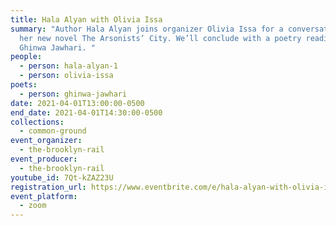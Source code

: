 ```yaml
---
title: Hala Alyan with Olivia Issa
summary: "Author Hala Alyan joins organizer Olivia Issa for a conversation on
  her new novel The Arsonists’ City. We’ll conclude with a poetry reading from
  Ghinwa Jawhari. "
people:
  - person: hala-alyan-1
  - person: olivia-issa
poets:
  - person: ghinwa-jawhari
date: 2021-04-01T13:00:00-0500
end_date: 2021-04-01T14:30:00-0500
collections:
  - common-ground
event_organizer:
  - the-brooklyn-rail
event_producer:
  - the-brooklyn-rail
youtube_id: 7Qt-kZAZ23U
registration_url: https://www.eventbrite.com/e/hala-alyan-with-olivia-issa-tickets-148242885461
event_platform:
  - zoom
---
```


